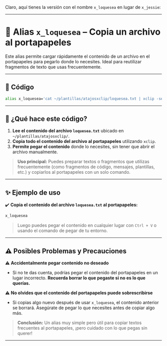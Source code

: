 Claro, aquí tienes la versión con el nombre `x_loquesea` en lugar de `x_jessie`:

---

# 🚀 **Alias `x_loquesea` – Copia un archivo al portapapeles**  

Este alias permite cargar rápidamente el contenido de un archivo en el portapapeles para pegarlo donde lo necesites. Ideal para reutilizar fragmentos de texto que usas frecuentemente.  

---

## 📌 **Código**  

```bash
alias x_loquesea='cat ~/plantillas/atajosxclip/loquesea.txt | xclip -selection clipboard'
```

---

## 📝 **¿Qué hace este código?**  

1. **Lee el contenido del archivo `loquesea.txt`** ubicado en `~/plantillas/atajosxclip/`.  
2. **Copia todo el contenido del archivo al portapapeles** utilizando `xclip`.  
3. **Permite pegar el contenido** donde lo necesites, sin tener que abrir el archivo manualmente.  

> **Uso principal:** Puedes preparar textos o fragmentos que utilizas frecuentemente (como fragmentos de código, mensajes, plantillas, etc.) y copiarlos al portapapeles con un solo comando.  

---

## ✨ **Ejemplo de uso**  

✔️ **Copia el contenido del archivo `loquesea.txt` al portapapeles:**  
```bash
x_loquesea
```
> Luego puedes pegar el contenido en cualquier lugar con `Ctrl + V` o usando el comando de pegar de tu entorno.

---

## ⚠️ **Posibles Problemas y Precauciones**  

⚠️ **Accidentalmente pegar contenido no deseado**  
- Si no te das cuenta, podrías pegar el contenido del portapapeles en un lugar incorrecto. **Recuerda borrar lo que pegaste si no es lo que querías.**  

⚠️ **No olvides que el contenido del portapapeles puede sobrescribirse**  
- Si copias algo nuevo después de usar `x_loquesea`, el contenido anterior se borrará. Asegúrate de pegar lo que necesites antes de copiar algo más.


> **Conclusión:** Un alias muy simple pero útil para copiar textos frecuentes al portapapeles, ¡pero cuidado con lo que pegas sin querer!  

---
